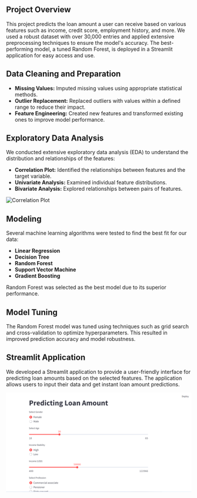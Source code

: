 ## Project Overview
This project predicts the loan amount a user can receive based on various features such as income, credit score, employment history, and more. We used a robust dataset with over 30,000 entries and applied extensive preprocessing techniques to ensure the model's accuracy. The best-performing model, a tuned Random Forest, is deployed in a Streamlit application for easy access and use.

## Data Cleaning and Preparation
- **Missing Values:** Imputed missing values using appropriate statistical methods.
- **Outlier Replacement:** Replaced outliers with values within a defined range to reduce their impact.
- **Feature Engineering:** Created new features and transformed existing ones to improve model performance.

## Exploratory Data Analysis
We conducted extensive exploratory data analysis (EDA) to understand the distribution and relationships of the features:
- **Correlation Plot:** Identified the relationships between features and the target variable.
- **Univariate Analysis:** Examined individual feature distributions.
- **Bivariate Analysis:** Explored relationships between pairs of features.

![Correlation Plot](images/correlation_plot.png)

## Modeling
Several machine learning algorithms were tested to find the best fit for our data:
- **Linear Regression**
- **Decision Tree**
- **Random Forest**
- **Support Vector Machine**
- **Gradient Boosting**

Random Forest was selected as the best model due to its superior performance.

## Model Tuning
The Random Forest model was tuned using techniques such as grid search and cross-validation to optimize hyperparameters. This resulted in improved prediction accuracy and model robustness.

## Streamlit Application
We developed a Streamlit application to provide a user-friendly interface for predicting loan amounts based on the selected features. The application allows users to input their data and get instant loan amount predictions.

![Streamlit App Screenshot](images/loan1.png)
